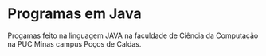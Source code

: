 # Programas em Java
Progamas feito na linguagem JAVA na faculdade de Ciência da Computação na PUC Minas campus Poços de Caldas.
